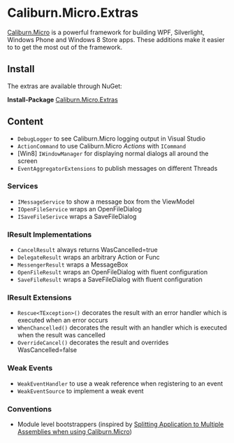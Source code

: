 # Caliburn.Micro.Extras

[Caliburn.Micro](http://caliburnmicro.codeplex.com/) is a powerful framework for building WPF, Silverlight, Windows Phone and Windows 8 Store apps.
These additions make it easier to to get the most out of the framework.

## Install 
The extras are available through NuGet:

**Install-Package** [Caliburn.Micro.Extras](https://www.nuget.org/packages/Caliburn.Micro.Extras/)

## Content
* `DebugLogger` to see Caliburn.Micro logging output in Visual Studio
* `ActionCommand` to use Caliburn.Micro _Actions_ with `ICommand`
* [Win8] `IWindowManager` for displaying normal dialogs all around the screen
* `EventAggregatorExtensions` to publish messages on different Threads

### Services
* `IMessageService` to show a message box from the ViewModel
* `IOpenFileService` wraps an OpenFileDialog 
* `ISaveFileSerivce` wraps a SaveFileDialog

### IResult Implementations
* `CancelResult` always returns WasCancelled=true
* `DelegateResult` wraps an arbitrary Action or Func<TResult>
* `MessengerResult` wraps a MessageBox
* `OpenFileResult` wraps an OpenFileDialog with fluent configuration
* `SaveFileResult` wraps a SaveFileDialog with fluent configuration

### IResult Extensions
* `Rescue<TException>()` decorates the result with an error handler which is executed when an error occurs
* `WhenChancelled()` decorates the result with an handler which is executed when the result was cancelled
* `OverrideCancel()` decorates the result and overrides WasCancelled=false

### Weak Events
* `WeakEventHandler` to use a weak reference when registering to an event
* `WeakEventSource` to implement a weak event

### Conventions
* Module level bootstrappers (inspired by [Splitting Application to Multiple Assemblies when using Caliburn.Micro](http://mikaelkoskinen.net/post/windows-phone-caliburn-micro-split-app-multiple-assemblies.aspx))
